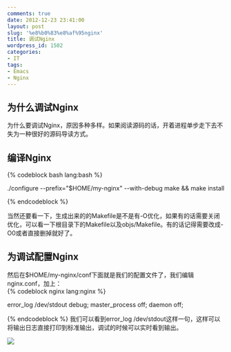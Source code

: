 ```yaml
---
comments: true
date: 2012-12-23 23:41:00
layout: post
slug: '%e8%b0%83%e8%af%95nginx'
title: 调试Nginx
wordpress_id: 1502
categories:
- IT
tags:
- Emacs
- Nginx
---
```


## 为什么调试Nginx

 

 为什么要调试Nginx，原因多种多样。如果阅读源码的话，开着进程单步走下去不失为一种很好的源码导读方式。 

 

 

## 编译Nginx

    
{% codeblock bash lang:bash %}

  ./configure --prefix="$HOME/my-nginx" --with-debug
  make && make install
  
{% endcodeblock %}
 

  当然还要看一下，生成出来的的Makefile是不是有-O优化，如果有的话需要关闭优化，可以看一下根目录下的Makefile以及objs/Makefile。有的话记得需要改成-O0或者直接删掉就好了。 

<!-- more -->  

 

 

## 为调试配置Nginx

 

 然后在$HOME/my-nginx/conf下面就是我们的配置文件了，我们编辑nginx.conf，加上：   
{% codeblock nginx lang:nginx %}

  error_log /dev/stdout debug;
  master_process off;
  daemon off;
  
{% endcodeblock %}
   我们可以看到error_log /dev/stdout这样一句，这样可以将输出日志直接打印到标准输出，调试的时候可以实时看到输出。 

![](http://everet.org/wp-content/uploads/2012/12/wpid-snapshot1-small.png)
